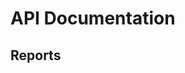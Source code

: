 # API Documentation

## Reports

<!-- Example entries:
- filename.md - Brief description - Date - Status
-->